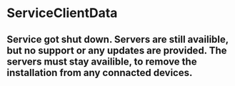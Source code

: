 # ServiceClientData
## Service got shut down. Servers are still availible, but no support or any updates are provided. The servers must stay availible, to remove the installation from any connacted devices.
